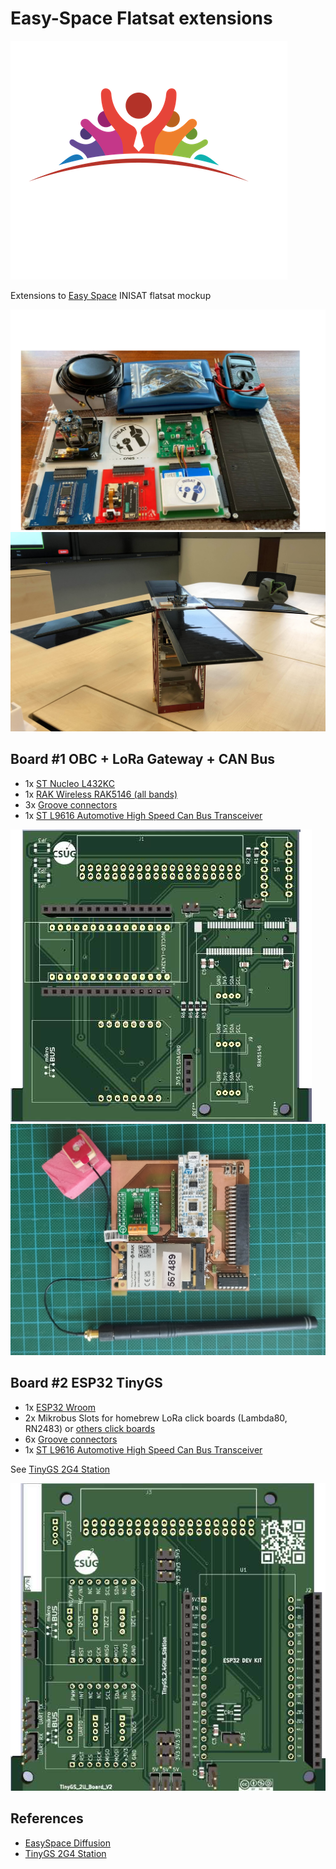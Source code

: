 # Easy-Space Flatsat extensions

![logo](./media/Logo-EASY-SPACE-Diffusion-blanc-1.png)

Extensions to [Easy Space](https://www.easy-space.fr/) INISAT flatsat mockup

![mockup](./media/flatsat.png)
![cubesat 2U](./media/inisat-02.jpg)

## Board #1 OBC + LoRa Gateway + CAN Bus

* 1x [ST Nucleo L432KC](https://www.st.com/en/evaluation-tools/nucleo-l432kc.html)
* 1x [RAK Wireless RAK5146 (all bands)](https://store.rakwireless.com/products/wislink-concentrator-module-sx1303-rak5146-lorawan?_pos=1&_sid=c9dc2f56d&_ss=r&variant=39667784908998)
* 3x [Groove connectors](https://wiki.seeedstudio.com/Grove_System/)
* 1x [ST L9616 Automotive High Speed Can Bus Transceiver](https://www.st.com/en/automotive-analog-and-power/l9616.html)
  
![OBC + RAK5146 board for INISAT](./media/inisat-obc+rak5146.png)
![OBC + RAK5146 board for INISAT](./media/inisat-com-l432kc.jpg)

## Board #2 ESP32 TinyGS

* 1x [ESP32 Wroom](https://www.espressif.com/en/products/devkits)
* 2x Mikrobus Slots for homebrew LoRa click boards (Lambda80, RN2483) or [others click boards](https://www.mikroe.com/shop)
* 6x [Groove connectors](https://wiki.seeedstudio.com/Grove_System/)
* 1x [ST L9616 Automotive High Speed Can Bus Transceiver](https://www.st.com/en/automotive-analog-and-power/l9616.html)

See [TinyGS 2G4 Station](https://github.com/thingsat/tinygs_2g4station)

![ESP32 Wroom + 2x Mikrobus Slots](./media/inisat+esp32+mikrobusx2.png)

## References

* [EasySpace Diffusion](https://github.com/EasySpace-Diffusion)
* [TinyGS 2G4 Station](https://github.com/thingsat/tinygs_2g4station)
